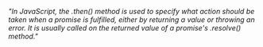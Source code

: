 _"In JavaScript, the .then() method is used to specify what action should be taken when a promise is fulfilled, either by returning a value or throwing an error. It is usually called on the returned value of a promise's .resolve() method."_
